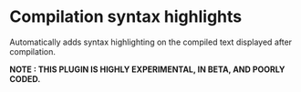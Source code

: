 # Compilation syntax highlights
Automatically adds syntax highlighting on the compiled text displayed after compilation.

**NOTE : THIS PLUGIN IS HIGHLY EXPERIMENTAL, IN BETA, AND POORLY CODED.**